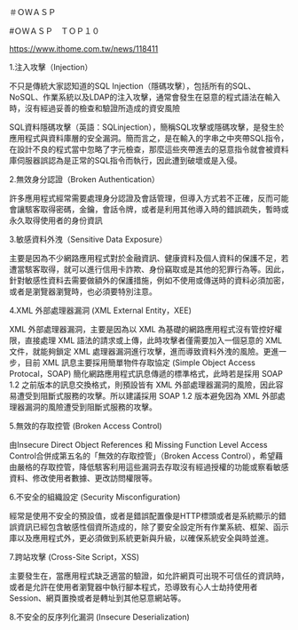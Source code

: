 ＃ＯＷＡＳＰ

#ＯＷＡＳＰ　ＴＯＰ１０

https://www.ithome.com.tw/news/118411

1.注入攻擊（Injection）

不只是傳統大家認知道的SQL Injection（隱碼攻擊），包括所有的SQL、NoSQL、作業系統以及LDAP的注入攻擊，通常會發生在惡意的程式語法在輸入時，沒有經過妥善的檢查和驗證所造成的資安風險

SQL資料隱碼攻擊（英語：SQLinjection），簡稱SQL攻擊或隱碼攻擊，是發生於應用程式與資料庫層的安全漏洞。簡而言之，是在輸入的字串之中夾帶SQL指令，在設計不良的程式當中忽略了字元檢查，那麼這些夾帶進去的惡意指令就會被資料庫伺服器誤認為是正常的SQL指令而執行，因此遭到破壞或是入侵。

2.無效身分認證（Broken Authentication）

許多應用程式經常需要處理身分認證及會話管理，但導入方式若不正確，反而可能會讓駭客取得密碼，金鑰，會話令牌，或者是利用其他導入時的錯誤疏失，暫時或永久取得使用者的身份資訊

3.敏感資料外洩（Sensitive Data Exposure）

主要是因為不少網路應用程式對於金融資訊、健康資料及個人資料的保護不足，若遭當駭客取得，就可以進行信用卡詐欺、身份竊取或是其他的犯罪行為等。因此，針對敏感性資料去需要做額外的保護措施，例如不使用或傳送時的資料必須加密，或者是瀏覽器瀏覽時，也必須要特別注意。

4.XML 外部處理器漏洞 (XML External Entity，XEE)

XML 外部處理器漏洞，主要是因為以 XML 為基礎的網路應用程式沒有管控好權限，直接處理 XML 語法的請求或上傳，此時攻擊者僅需要加入一個惡意的 XML 文件，就能夠鎖定 XML 處理器漏洞進行攻擊，進而導致資料外洩的風險。更進一步，目前 XML 訊息主要採用簡單物件存取協定 (Simple Object Access Protocal，SOAP) 簡化網路應用程式訊息傳遞的標準格式，此時若是採用 SOAP 1.2 之前版本的訊息交換格式，則預設皆有 XML 外部處理器漏洞的風險，因此容易遭受到阻斷式服務的攻擊。所以建議採用 SOAP 1.2 版本避免因為 XML 外部處理器漏洞的風險遭受到阻斷式服務的攻擊。

5.無效的存取控管 (Broken Access Control)

由Insecure Direct Object References 和 Missing Function Level Access Control合併成第五名的「無效的存取控管」（Broken Access Control），希望藉由嚴格的存取控管，降低駭客利用這些漏洞去存取沒有經過授權的功能或察看敏感資料、修改使用者數據、更改訪問權限等。

6.不安全的組織設定 (Security Misconfiguration)

經常是使用不安全的預設值，或者是錯誤配置像是HTTP標頭或者是系統顯示的錯誤資訊已經包含敏感性個資所造成的，除了要安全設定所有作業系統、框架、函示庫以及應用程式外，更必須做到系統更新與升級，以確保系統安全與時並進。

7.跨站攻擊 (Cross-Site Script，XSS)

主要發生在，當應用程式缺乏適當的驗證，如允許網頁可出現不可信任的資訊時，或者是允許在使用者瀏覽器中執行腳本程式，恐導致有心人士劫持使用者Session、網頁置換或者是轉址到其他惡意網站等。

8.不安全的反序列化漏洞 (Insecure Deserialization)
